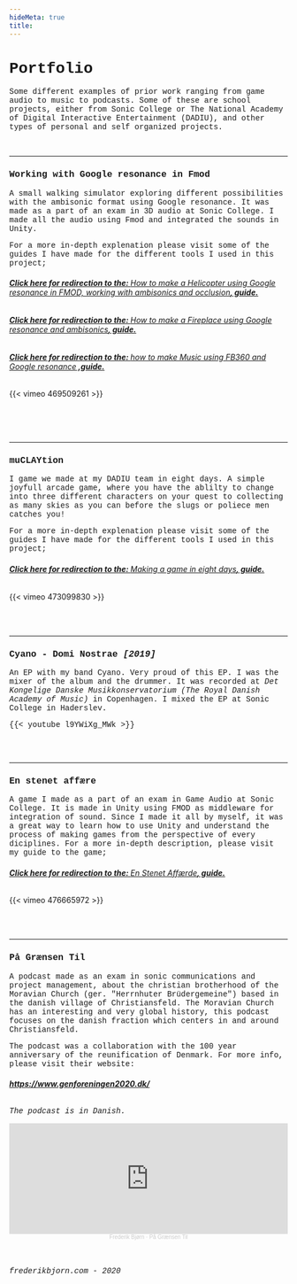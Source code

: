```yaml
---
hideMeta: true
title: 
---
```


<a style="text-decoration:none;font-family:courier new;font-size:14px;text-decoration:none;"> 

<h1> Portfolio </h1>

Some different examples of prior work ranging from game audio to music to podcasts.
Some of these are school projects, either from Sonic College or The National Academy of Digital Interactive Entertainment (DADIU),
and other types of personal and self organized projects. 

<br>

____________________________________________________________________________________

<h3>Working with Google resonance in Fmod</h3>

A small walking simulator exploring different possibilities with the ambisonic format using Google resonance.
It was made as a part of an exam in 3D audio at Sonic College. I made all the audio using Fmod and integrated the sounds in Unity.


For a more in-depth explenation please visit some of the guides I have made for the different tools I used in this project;

<a href="https://frederikbjorn.com/guides/working-with-google-resonance-in-fmod-the-helicopter/">
<em><h6><strong>Click here for redirection to the: </strong>How to make a Helicopter using Google resonance in FMOD, working with ambisonics and occlusion<strong>, guide.</strong></h6></em>
</a>

<a href="https://frederikbjorn.com/guides/working-with-google-resonance-in-fmod-the-fireplace/">
<em><h6><strong>Click here for redirection to the: </strong>How to make a Fireplace using Google resonance and ambisonics<strong>, guide.</strong></h6></em>
</a>

<a href="https://frederikbjorn.com/guides/working-with-fb360-google-resonance-in-fmod-music/">
<em><h6><strong>Click here for redirection to the: </strong>how to make Music using FB360 and Google resonance<strong> ,guide.</strong></h6></em>
</a>

{{< vimeo 469509261 >}}

<br>
<br>
<br>

_____________________________________________________________________________________

<a style="text-decoration:none;font-family:courier new;font-size:14px;text-decoration:none;"> 

<h3>muCLAYtion</h3>

I game we made at my DADIU team in eight days.
A simple joyfull arcade game, where you have the ablilty to change into three different characters on your quest to collecting
as many skies as you can before the slugs or poliece men catches you!

For a more in-depth explenation please visit some of the guides I have made for the different tools I used in this project;

<a href="https://frederikbjorn.com/guides/making-a-game-in-eight-days/">
<em><h6><strong>Click here for redirection to the: </strong>Making a game in eight days<strong>, guide.</strong></h6></em>
</a>

{{< vimeo 473099830 >}}

<br>
<br>

_____________________________________________________________________________________

<a style="text-decoration:none;font-family:courier new;font-size:14px;text-decoration:none;"> 

<h3>Cyano - Domi Nostrae <em>[2019]</em></h3>

An EP with my band Cyano. Very proud of this EP. I was the mixer of the album and the drummer.
It was recorded at <em>Det Kongelige Danske Musikkonservatorium (The Royal Danish Academy of Music)</em> in Copenhagen.
I mixed the EP at Sonic College in Haderslev. 

{{< youtube l9YWiXg_MWk >}}

<br>
<br>    

<a style="text-decoration:none;font-family:courier new;font-size:14px;text-decoration:none;"> 

_____________________________________________________________________________________

<h3>En stenet affære</h3>

A game I made as a part of an exam in Game Audio at Sonic College.
It is made in Unity using FMOD as middleware for integration of sound.
Since I made it all by myself, it was a great way to learn how to use Unity and understand the process of
making games from the perspective of every diciplines.
For a more in-depth description, please visit my guide to the game;

<a href="https://frederikbjorn.com/guides/en-stenet-aff%C3%A6re/">
<em><h6><strong>Click here for redirection to the: </strong>En Stenet Affærde<strong>, guide.</strong></h6></em>
</a>

{{< vimeo 476665972 >}}

<br>
<br>

<a style="text-decoration:none;font-family:courier new;font-size:14px;text-decoration:none;"> 

_____________________________________________________________________________________

<h3>På Grænsen Til</h3>

A podcast made as an exam in sonic communications and project management, about the christian
brotherhood of the Moravian Church (ger. "Herrnhuter Brüdergemeine")
based in the danish village of Christiansfeld.
The Moravian Church has an interesting and very global history,
this podcast focuses on the danish fraction which centers in and around Christiansfeld.
<br>

The podcast was a collaboration with the 100 year anniversary of the reunification of Denmark.
For more info, please visit their website:

<a href="https://www.genforeningen2020.dk/">
<em><h6><strong>https://www.genforeningen2020.dk/</strong></h6></em>
</a>


<a style="text-decoration:none;font-family:courier new;font-size:14px;text-decoration:none;"> 

<em>The podcast is in Danish.</em>


<center>

<iframe width="100%" height="200" scrolling="no" frameborder="no" allow="autoplay" src="https://w.soundcloud.com/player/?url=https%3A//api.soundcloud.com/tracks/912628837%3Fsecret_token%3Ds-HRcQYK6JKbe&color=%23e26735&auto_play=false&hide_related=false&show_comments=true&show_user=true&show_reposts=false&show_teaser=true&visual=true"></iframe><div style="font-size: 10px; color: #cccccc;line-break: anywhere;word-break: normal;overflow: hidden;white-space: nowrap;text-overflow: ellipsis; font-family: Interstate,Lucida Grande,Lucida Sans Unicode,Lucida Sans,Garuda,Verdana,Tahoma,sans-serif;font-weight: 100;"><a href="https://soundcloud.com/frederikbjoern" title="Frederik Bjørn" target="_blank" style="color: #cccccc; text-decoration: none;">Frederik Bjørn</a> · <a href="https://soundcloud.com/frederikbjoern/pa-graensen-til/s-HRcQYK6JKbe" title="På Grænsen Til" target="_blank" style="color: #cccccc; text-decoration: none;">På Grænsen Til</a></div>

</center>

<br>
<br>

<a style="text-decoration:none;font-family:courier new;font-size:14px;text-decoration:none;"> 

<em>frederikbjorn.com - 2020</em>

<br>

</a>

